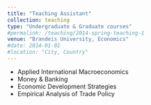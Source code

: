 ```yaml
---
title: "Teaching Assistant"
collection: teaching
type: "Undergraduate & Graduate courses"
#permalink: /teaching/2014-spring-teaching-1
venue: "Brandeis University, Economics"
#date: 2014-01-01
#location: "City, Country"
---
```

- Applied International Macroeconomics
- Money & Banking
- Economic Development Strategies
- Empirical Analysis of Trade Policy